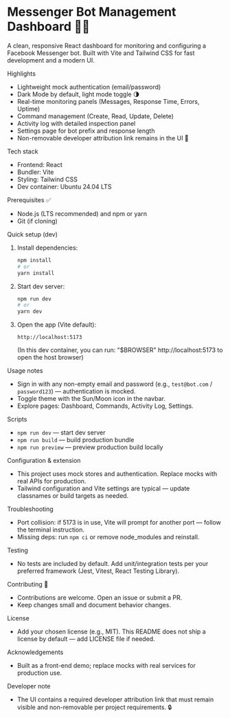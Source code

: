 # Messenger Bot Management Dashboard 🚀🤖

A clean, responsive React dashboard for monitoring and configuring a Facebook Messenger bot. Built with Vite and Tailwind CSS for fast development and a modern UI.

Highlights
- Lightweight mock authentication (email/password)
- Dark Mode by default, light mode toggle 🌗
- Real-time monitoring panels (Messages, Response Time, Errors, Uptime)
- Command management (Create, Read, Update, Delete)
- Activity log with detailed inspection panel
- Settings page for bot prefix and response length
- Non-removable developer attribution link remains in the UI 🔗

Tech stack
- Frontend: React
- Bundler: Vite
- Styling: Tailwind CSS
- Dev container: Ubuntu 24.04 LTS

Prerequisites ✅
- Node.js (LTS recommended) and npm or yarn
- Git (if cloning)

Quick setup (dev)
1. Install dependencies:
   ```bash
   npm install
   # or
   yarn install
   ```

2. Start dev server:
   ```bash
   npm run dev
   # or
   yarn dev
   ```

3. Open the app (Vite default):
   ```
   http://localhost:5173
   ```
   (In this dev container, you can run: "$BROWSER" http://localhost:5173 to open the host browser)

Usage notes
- Sign in with any non-empty email and password (e.g., `test@bot.com` / `password123`) — authentication is mocked.
- Toggle theme with the Sun/Moon icon in the navbar.
- Explore pages: Dashboard, Commands, Activity Log, Settings.

Scripts
- `npm run dev` — start dev server
- `npm run build` — build production bundle
- `npm run preview` — preview production build locally

Configuration & extension
- This project uses mock stores and authentication. Replace mocks with real APIs for production.
- Tailwind configuration and Vite settings are typical — update classnames or build targets as needed.

Troubleshooting
- Port collision: if 5173 is in use, Vite will prompt for another port — follow the terminal instruction.
- Missing deps: run `npm ci` or remove node_modules and reinstall.

Testing
- No tests are included by default. Add unit/integration tests per your preferred framework (Jest, Vitest, React Testing Library).

Contributing 🤝
- Contributions are welcome. Open an issue or submit a PR.
- Keep changes small and document behavior changes.

License
- Add your chosen license (e.g., MIT). This README does not ship a license by default — add LICENSE file if needed.

Acknowledgements
- Built as a front-end demo; replace mocks with real services for production use.

Developer note
- The UI contains a required developer attribution link that must remain visible and non-removable per project requirements. 🔒